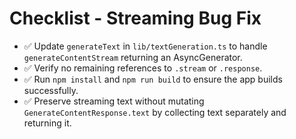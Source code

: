 # Checklist - Streaming Bug Fix

- ✅ Update `generateText` in `lib/textGeneration.ts` to handle `generateContentStream` returning an AsyncGenerator.
- ✅ Verify no remaining references to `.stream` or `.response`.
- ✅ Run `npm install` and `npm run build` to ensure the app builds successfully.
- ✅ Preserve streaming text without mutating `GenerateContentResponse.text` by collecting text separately and returning it.
